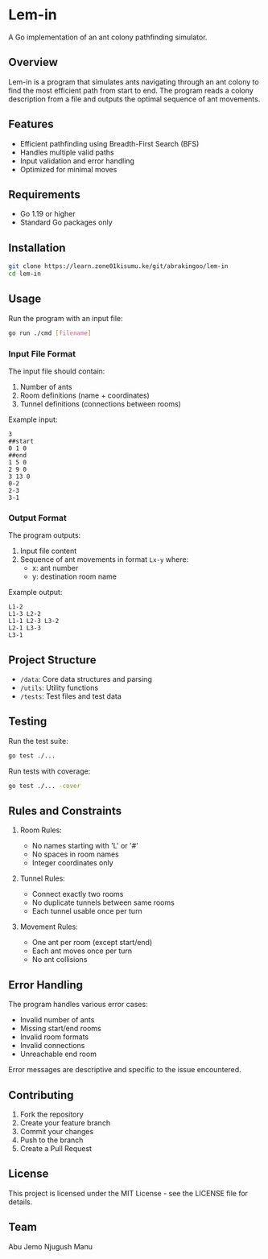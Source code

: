 # Lem-in

A Go implementation of an ant colony pathfinding simulator.

## Overview

Lem-in is a program that simulates ants navigating through an ant colony to find the most efficient path from start to end. The program reads a colony description from a file and outputs the optimal sequence of ant movements.

## Features

- Efficient pathfinding using Breadth-First Search (BFS)
- Handles multiple valid paths
- Input validation and error handling
- Optimized for minimal moves

## Requirements

- Go 1.19 or higher
- Standard Go packages only

## Installation

```bash
git clone https://learn.zone01kisumu.ke/git/abrakingoo/lem-in
cd lem-in
```

## Usage

Run the program with an input file:

```bash
go run ./cmd [filename]
```

### Input File Format

The input file should contain:
1. Number of ants
2. Room definitions (name + coordinates)
3. Tunnel definitions (connections between rooms)

Example input:
```
3
##start
0 1 0
##end
1 5 0
2 9 0
3 13 0
0-2
2-3
3-1
```

### Output Format

The program outputs:
1. Input file content
2. Sequence of ant movements in format `Lx-y` where:
   - x: ant number
   - y: destination room name

Example output:
```
L1-2
L1-3 L2-2
L1-1 L2-3 L3-2
L2-1 L3-3
L3-1
```

## Project Structure

- `/data`: Core data structures and parsing
- `/utils`: Utility functions
- `/tests`: Test files and test data

## Testing

Run the test suite:

```bash
go test ./...
```

Run tests with coverage:

```bash
go test ./... -cover
```

## Rules and Constraints

1. Room Rules:
   - No names starting with 'L' or '#'
   - No spaces in room names
   - Integer coordinates only

2. Tunnel Rules:
   - Connect exactly two rooms
   - No duplicate tunnels between same rooms
   - Each tunnel usable once per turn

3. Movement Rules:
   - One ant per room (except start/end)
   - Each ant moves once per turn
   - No ant collisions

## Error Handling

The program handles various error cases:
- Invalid number of ants
- Missing start/end rooms
- Invalid room formats
- Invalid connections
- Unreachable end room

Error messages are descriptive and specific to the issue encountered.

## Contributing

1. Fork the repository
2. Create your feature branch
3. Commit your changes
4. Push to the branch
5. Create a Pull Request

## License

This project is licensed under the MIT License - see the LICENSE file for details.

## Team
Abu
Jemo
Njugush
Manu
